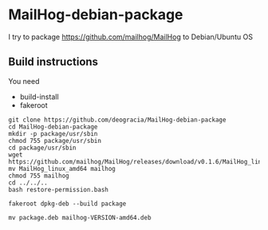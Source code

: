 # MailHog-debian-package

I try to package https://github.com/mailhog/MailHog to Debian/Ubuntu OS

## Build instructions
You need 
 * build-install
 * fakeroot
 
```
git clone https://github.com/deogracia/MailHog-debian-package
cd MailHog-debian-package
mkdir -p package/usr/sbin
chmod 755 package/usr/sbin
cd package/usr/sbin
wget https://github.com/mailhog/MailHog/releases/download/v0.1.6/MailHog_linux_amd64
mv MailHog_linux_amd64 mailhog
chmod 755 mailhog
cd ../../..
bash restore-permission.bash

fakeroot dpkg-deb --build package

mv package.deb mailhog-VERSION-amd64.deb
```
